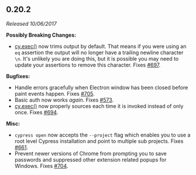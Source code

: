 ## 0.20.2

_Released 10/06/2017_

**Possibly Breaking Changes:**

- [cy.exec()](/api/commands/exec) now trims output by default. That means if you
  were using an `eq` assertion the output will no longer have a trailing newline
  character `\n`. It's unlikely you are doing this, but it is possible you may
  need to update your assertions to remove this character. Fixes
  [#697](https://github.com/cypress-io/cypress/issues/697).

**Bugfixes:**

- Handle errors gracefully when Electron window has been closed before paint
  events happen. Fixes [#705](https://github.com/cypress-io/cypress/issues/705).
- Basic auth now works _again_. Fixes
  [#573](https://github.com/cypress-io/cypress/issues/573).
- [cy.exec()](/api/commands/exec) now properly sources each time it is invoked
  instead of only once. Fixes
  [#694](https://github.com/cypress-io/cypress/issues/694).

**Misc:**

- `cypress open` now accepts the `--project` flag which enables you to use a
  root level Cypress installation and point to multiple sub projects. Fixes
  [#661](https://github.com/cypress-io/cypress/issues/661).
- Prevent newer versions of Chrome from prompting you to save passwords and
  suppressed other extension related popups for Windows. Fixes
  [#704](https://github.com/cypress-io/cypress/issues/704).

